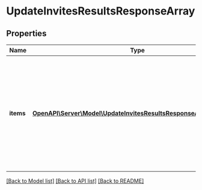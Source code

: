 # UpdateInvitesResultsResponseArray

## Properties
Name | Type | Description | Notes
------------ | ------------- | ------------- | -------------
**items** | [**OpenAPI\Server\Model\UpdateInvitesResultsResponseArrayItemsInner**](UpdateInvitesResultsResponseArrayItemsInner.md) | List of invite/Request action status. If there is an error, an exception object will be returned. If the action was successfully completed, an invite object will be returned. | [optional] 

[[Back to Model list]](../README.md#documentation-for-models) [[Back to API list]](../README.md#documentation-for-api-endpoints) [[Back to README]](../README.md)


